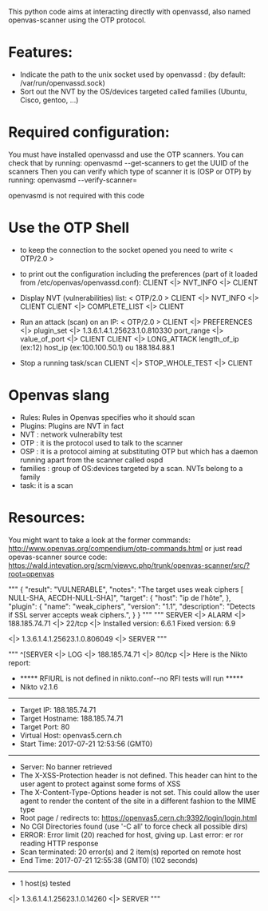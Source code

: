 

This python code aims at interacting directly with openvassd, also named openvas-scanner using the OTP protocol.

# Features:

* Indicate the path to the unix socket used by openvassd : (by default: /var/run/openvassd.sock)
* Sort out the NVT by the OS/devices targeted called families (Ubuntu, Cisco, gentoo, ...)

# Required configuration:

You must have installed openvassd and use the OTP scanners. You can check that by running:
openvasmd --get-scanners to get the UUID of the scanners
Then you can verify which type of scanner it is (OSP or OTP) by running:
openvasmd --verify-scanner=<UUID scanner>

openvasmd is not required with this code

# Use the OTP Shell

* to keep the connection to the socket opened you need to write
< OTP/2.0 >

* to print out the configuration including the preferences (part of it loaded from /etc/openvas/openvassd.conf):
CLIENT <|> NVT_INFO <|> CLIENT

* Display NVT (vulnerabilities) list:
< OTP/2.0 >
CLIENT <|> NVT_INFO <|> CLIENT
CLIENT <|> COMPLETE_LIST <|> CLIENT

* Run an attack (scan) on an IP:
< OTP/2.0 >
CLIENT <|> PREFERENCES <|>
plugin_set <|> 1.3.6.1.4.1.25623.1.0.810330
port_range <|> value_of_port
<|> CLIENT
CLIENT <|> LONG_ATTACK
length_of_ip (ex:12)
host_ip (ex:100.100.50.1) ou 188.184.88.1

* Stop a running task/scan
CLIENT <|> STOP_WHOLE_TEST <|> CLIENT

# Openvas slang
* Rules: Rules in Openvas specifies who it should scan
* Plugins: Plugins are NVT in fact
* NVT : network vulnerabilty test
* OTP : it is the protocol used to talk to the scanner
* OSP : it is a protocol aiming at substituting OTP but which has a daemon running apart from the scanner called ospd
* families : group of OS:devices targeted by a scan. NVTs belong to a family
* task: it is a scan

# Resources:
You might want to take a look at the former commands: http://www.openvas.org/compendium/otp-commands.html
or just read opevas-scanner source code: https://wald.intevation.org/scm/viewvc.php/trunk/openvas-scanner/src/?root=openvas



"""
{
  "result": "VULNERABLE",
  "notes": "The target uses weak ciphers [ NULL-SHA, AECDH-NULL-SHA]",
  "target": {
    "host": "ip de l'hôte",
  },
  "plugin": {
    "name": "weak_ciphers",
    "version": "1.1",
    "description": "Detects if SSL server accepts weak ciphers.",
  }
} 
"""
"""
SERVER <|> ALARM <|> 188.185.74.71 <|> 22/tcp <|> Installed version: 6.6.1
Fixed version:     6.9

 <|> 1.3.6.1.4.1.25623.1.0.806049 <|> SERVER
"""


"""
^[SERVER <|> LOG <|> 188.185.74.71 <|> 80/tcp <|> Here is the Nikto report:
- ***** RFIURL is not defined in nikto.conf--no RFI tests will run *****
- Nikto v2.1.6
---------------------------------------------------------------------------
+ Target IP:          188.185.74.71
+ Target Hostname:    188.185.74.71
+ Target Port:        80
+ Virtual Host:       openvas5.cern.ch
+ Start Time:         2017-07-21 12:53:56 (GMT0)
---------------------------------------------------------------------------
+ Server: No banner retrieved
+ The X-XSS-Protection header is not defined. This header can hint to the user agent to protect against some forms of XSS
+ The X-Content-Type-Options header is not set. This could allow the user agent to render the content of the site in a different fashion to the MIME type
+ Root page / redirects to: https://openvas5.cern.ch:9392/login/login.html
+ No CGI Directories found (use '-C all' to force check all possible dirs)
+ ERROR: Error limit (20) reached for host, giving up. Last error: er
ror reading HTTP response
+ Scan terminated:  20 error(s) and 2 item(s) reported on remote host
+ End Time:           2017-07-21 12:55:38 (GMT0) (102 seconds)
---------------------------------------------------------------------------
+ 1 host(s) tested

 <|> 1.3.6.1.4.1.25623.1.0.14260 <|> SERVER
"""
